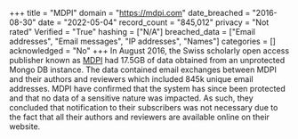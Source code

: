 +++
title = "MDPI"
domain = "https://mdpi.com"
date_breached = "2016-08-30"
date = "2022-05-04"
record_count = "845,012"
privacy = "Not rated"
Verified = "True"
hashing = ["N/A"]
breached_data = ["Email addresses", "Email messages", "IP addresses", "Names"]
categories = []
acknowledged = "No"
+++
In August 2016, the Swiss scholarly open access publisher known as <a href="http://mdpi.com" target="_blank" rel="noopener">MDPI</a> had 17.5GB of data obtained from an unprotected Mongo DB instance. The data contained email exchanges between MDPI and their authors and reviewers which included 845k unique email addresses. MDPI have confirmed that the system has since been protected and that no data of a sensitive nature was impacted. As such, they concluded that notification to their subscribers was not necessary due to the fact that all their authors and reviewers are available online on their website.
